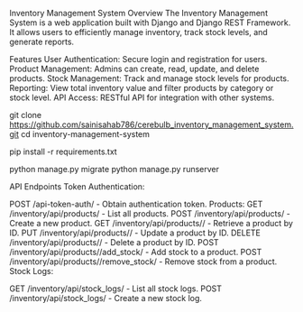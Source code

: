 Inventory Management System
Overview
The Inventory Management System is a web application built with Django and Django REST Framework. It allows users to efficiently manage inventory, track stock levels, and generate reports.

Features
User Authentication: Secure login and registration for users.
Product Management: Admins can create, read, update, and delete products.
Stock Management: Track and manage stock levels for products.
Reporting: View total inventory value and filter products by category or stock level.
API Access: RESTful API for integration with other systems.


git clone https://github.com/sainisahab786/cerebulb_inventory_management_system.git
cd inventory-management-system


pip install -r requirements.txt

python manage.py migrate
python manage.py runserver



API Endpoints
Token Authentication:

POST /api-token-auth/ - Obtain authentication token.
Products:
GET /inventory/api/products/ - List all products.
POST /inventory/api/products/ - Create a new product.
GET /inventory/api/products/<id>/ - Retrieve a product by ID.
PUT /inventory/api/products/<id>/ - Update a product by ID.
DELETE /inventory/api/products/<id>/ - Delete a product by ID.
POST /inventory/api/products/<id>/add_stock/ - Add stock to a product.
POST /inventory/api/products/<id>/remove_stock/ - Remove stock from a product.
Stock Logs:

GET /inventory/api/stock_logs/ - List all stock logs.
POST /inventory/api/stock_logs/ - Create a new stock log.
